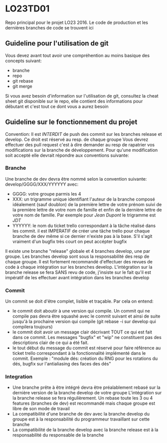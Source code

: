 # LO23TD01
Repo principal pour le projet LO23 2016. Le code de production et les dernières branches de code se trouvent ici

## Guideline pour l'utilisation de git
Vous devez avant tout avoir une compréhention au moins basique des concepts suivant:
- branche
- repo
- git rebase
- git merge

Si vous avez besoin d'information sur l'utilisation de git, consultez la cheat sheet git disponible sur le repo, elle contient des informations pour débutant et c'est tout ce dont vous a aurez besoin

## Guideline sur le fonctionnement du projet
Convention: Il est *INTERDIT* de push des commit sur les branches release et develop. Ce droit est réservé au resp. de chaque groupe Vous devrez effectuer des pull request c'est à dire demander au resp de rapatrier vos modifications sur la branche de développement. Pour qu'une modification soit accepté elle devrait répondre aux conventions suivante:

### Branche
Une branche de dev devra être nommé selon la convention suivante: develop/GGGG/XXX/YYYYYY avec:
- GGGG: votre groupe parmis les 4
- XXX: un trigramme unique identifiant l'auteur de la branche composé idéalement (sauf doublon) de la première lettre de votre prénom suivi de la première lettre de votre nom de famille et enfin de la dernière lettre de votre nom de famille. Par exemple pour *Jean Dupont* le trigramme est *JDT*
- YYYYYY: le nom du ticket trello correspondant à la tâche réalisé dans les commit. il est IMPERATIF de créer une tâche trello pour chaque branche de dev même si ce dernier n'existe pas à la base. S'il s'agit vraiment d'un bugfix très court on peut accépter bugfix

Il existe une branche "release" globale et 4 branches develop, une par groupe. Les branches develop sont sous la responsabilité des resp de chaque groupe. Il est fortement recommandé d'effectuer des revues de code à chaque intégration sur les branches develop. L'intégration sur la branche release se fera SANS revu de code, j'insiste sur le fait qu'il est impératif de les effectuer avant intégration dans les branches develop

### Commit
Un commit se doit d'être complet, lisible et traçable. Par cela on entend:
- le commit doit aboutir à une version qui compile. Un commit qui ne compile pas devra être squashé avec le commit suivant et ainsi de suite jusqu'à la prochaine version qui compile (git rebase -i sur develop qui compilera toujours)
- le commit doit avoir un message clair décrivant TOUT ce qui est fait dans ce commit. Les messages "bugfix" et "wip" ne constituent pas des descriptions clair de ce qui a été fait.
- le tout début du message du commit est réservé pour faire référence au ticket trello correspondant à la fonctionnalité implémenté dans le commit. Exemple : "module dés: création du RNG pour les rotations du dés, bugfix sur l'antialiasing des faces des dés"

### Integration
- Une branche prête à être intégré devra être préalablement rebasé sur la dernière version de la branche develop de votre groupe
L'intégration sur la branche release se fera régulièrement. Un rebase toute les 3 ou 4 features (branches de dev) est recommandé mais chaque groupe est libre de son mode de travail
- La compatibilité d'une branche de dev avec la branche develop du groupe est à la responsabilité du programmeur travaillant sur cette branche
- La compatibilité de la branche develop avec la branche release est à la responsabilité du responsable de la branche
